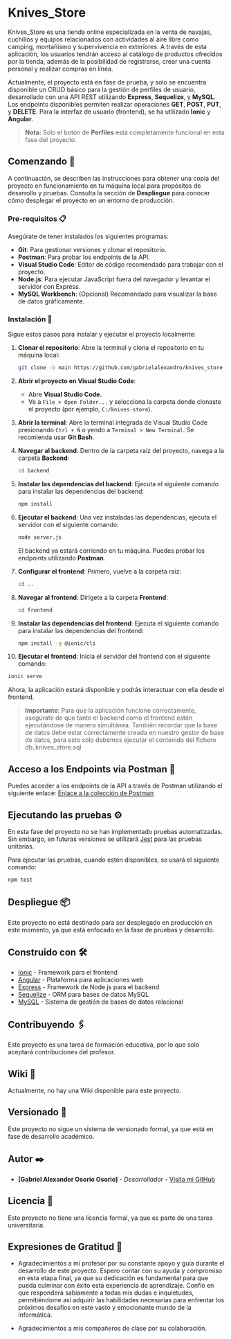 
# Knives_Store

Knives_Store es una tienda online especializada en la venta de navajas, cuchillos y equipos relacionados con actividades al aire libre como camping, montañismo y supervivencia en exteriores. A través de esta aplicación, los usuarios tendrán acceso al catálogo de productos ofrecidos por la tienda, además de la posibilidad de registrarse, crear una cuenta personal y realizar compras en línea.

Actualmente, el proyecto está en fase de prueba, y solo se encuentra disponible un CRUD básico para la gestión de perfiles de usuario, desarrollado con una API REST utilizando **Express**, **Sequelize**, y **MySQL**. Los endpoints disponibles permiten realizar operaciones **GET**, **POST**, **PUT**, y **DELETE**. Para la interfaz de usuario (frontend), se ha utilizado **Ionic** y **Angular**.

> **Nota:** Solo el botón de **Perfiles** está completamente funcional en esta fase del proyecto.

## Comenzando 🚀

A continuación, se describen las instrucciones para obtener una copia del proyecto en funcionamiento en tu máquina local para propósitos de desarrollo y pruebas. Consulta la sección de **Despliegue** para conocer cómo desplegar el proyecto en un entorno de producción.

### Pre-requisitos 📋

Asegúrate de tener instalados los siguientes programas:

- **Git**: Para gestionar versiones y clonar el repositorio.
- **Postman**: Para probar los endpoints de la API.
- **Visual Studio Code**: Editor de código recomendado para trabajar con el proyecto.
- **Node.js**: Para ejecutar JavaScript fuera del navegador y levantar el servidor con Express.
- **MySQL Workbench**: (Opcional) Recomendado para visualizar la base de datos gráficamente.

### Instalación 🔧

Sigue estos pasos para instalar y ejecutar el proyecto localmente:

1. **Clonar el repositorio**: 
   Abre la terminal y clona el repositorio en tu máquina local:
   ```bash
   git clone -b main https://github.com/gabrielalexandro/knives_store
   ```

2. **Abrir el proyecto en Visual Studio Code**:
   - Abre **Visual Studio Code**.
   - Ve a `File > Open Folder...` y selecciona la carpeta donde clonaste el proyecto (por ejemplo, `C:/knives-store`).

3. **Abrir la terminal**:
   Abre la terminal integrada de Visual Studio Code presionando `Ctrl + Ñ` o yendo a `Terminal > New Terminal`. Se recomienda usar **Git Bash**.

4. **Navegar al backend**:
   Dentro de la carpeta raíz del proyecto, navega a la carpeta **Backend**:
   ```bash
   cd backend
   ```

5. **Instalar las dependencias del backend**:
   Ejecuta el siguiente comando para instalar las dependencias del backend:
   ```bash
   npm install
   ```

6. **Ejecutar el backend**:
   Una vez instaladas las dependencias, ejecuta el servidor con el siguiente comando:
   ```bash
   node server.js
   ```

   El backend ya estará corriendo en tu máquina. Puedes probar los endpoints utilizando **Postman**.

7. **Configurar el frontend**:
   Primero, vuelve a la carpeta raíz:
   ```bash
   cd ..
   ```

8. **Navegar al frontend**:
   Dirígete a la carpeta **Frontend**:
   ```bash
   cd frontend
   ```

9. **Instalar las dependencias del frontend**:
   Ejecuta el siguiente comando para instalar las dependencias del frontend:
   ```bash
   npm install -g @ionic/cli
   ```

10. **Ejecutar el frontend**:
   Inicia el servidor del frontend con el siguiente comando:
   ```bash
   ionic serve
   ```

   Ahora, la aplicación estará disponible y podrás interactuar con ella desde el frontend.

> **Importante**: Para que la aplicación funcione correctamente, asegúrate de que tanto el backend como el frontend estén ejecutándose de manera simultánea. También recordar que la base de datos debe estar correctamente creada en nuestro gestor de base de datos, para esto solo debemos ejecutar el contenido del fichero db_knives_store.sql

## Acceso a los Endpoints via Postman 🔗
Puedes acceder a los endpoints de la API a través de Postman utilizando el siguiente enlace:
[Enlace a la colección de Postman](https://documenter.getpostman.com/view/35356237/2sAXxS6W7A)

## Ejecutando las pruebas ⚙️

En esta fase del proyecto no se han implementado pruebas automatizadas. Sin embargo, en futuras versiones se utilizará [Jest](https://jestjs.io/) para las pruebas unitarias.

Para ejecutar las pruebas, cuando estén disponibles, se usará el siguiente comando:
```bash
npm test
```

## Despliegue 📦

Este proyecto no está destinado para ser desplegado en producción en este momento, ya que está enfocado en la fase de pruebas y desarrollo.

## Construido con 🛠️

* [Ionic](https://ionicframework.com/) - Framework para el frontend
* [Angular](https://angular.io/) - Plataforma para aplicaciones web
* [Express](https://expressjs.com/) - Framework de Node.js para el backend
* [Sequelize](https://sequelize.org/) - ORM para bases de datos MySQL
* [MySQL](https://www.mysql.com/) - Sistema de gestión de bases de datos relacional

## Contribuyendo 🖇️

Este proyecto es una tarea de formación educativa, por lo que solo aceptará contribuciones del profesor.

## Wiki 📖

Actualmente, no hay una Wiki disponible para este proyecto.

## Versionado 📌

Este proyecto no sigue un sistema de versionado formal, ya que está en fase de desarrollo académico.

## Autor ✒️

* **[Gabriel Alexander Osorio Osorio]** - *Desarrollador* - [Visita mi GitHub](https://github.com/gabrielalexandro/)

## Licencia 📄

Este proyecto no tiene una licencia formal, ya que es parte de una tarea universitaria.

## Expresiones de Gratitud 🎁

* Agradecimientos a mi profesor por su constante apoyo y guía durante el desarrollo de este proyecto. Espero contar con su ayuda y compromiso en esta etapa final, ya que su dedicación es fundamental para que pueda culminar con éxito esta experiencia de aprendizaje. Confío en que responderá sabiamente a todas mis dudas e inquietudes, permitiéndome así adquirir las habilidades necesarias para enfrentar los próximos desafíos en este vasto y emocionante mundo de la informática.

* Agradecimientos a mis compañeros de clase por su colaboración.
